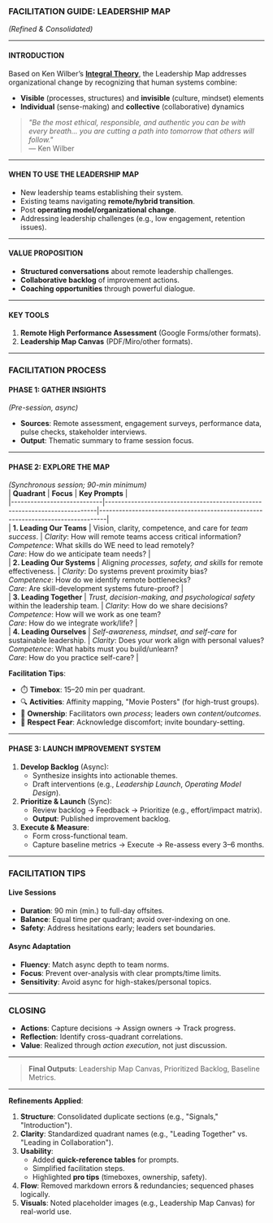 ### **FACILITATION GUIDE: LEADERSHIP MAP**  
*(Refined & Consolidated)*  

---

#### **INTRODUCTION**  
Based on Ken Wilber’s **[Integral Theory](https://en.wikipedia.org/wiki/Integral_theory_(Ken_Wilber))**, the Leadership Map addresses organizational change by recognizing that human systems combine:  
- **Visible** (processes, structures) and **invisible** (culture, mindset) elements  
- **Individual** (sense-making) and **collective** (collaborative) dynamics  
> *"Be the most ethical, responsible, and authentic you can be with every breath... you are cutting a path into tomorrow that others will follow."*  
> — Ken Wilber  

---

#### **WHEN TO USE THE LEADERSHIP MAP**  
- New leadership teams establishing their system.  
- Existing teams navigating **remote/hybrid transition**.  
- Post **operating model/organizational change**.  
- Addressing leadership challenges (e.g., low engagement, retention issues).  

---

#### **VALUE PROPOSITION**  
- **Structured conversations** about remote leadership challenges.  
- **Collaborative backlog** of improvement actions.  
- **Coaching opportunities** through powerful dialogue.  

---

#### **KEY TOOLS**  
1. **Remote High Performance Assessment** (Google Forms/other formats).  
2. **Leadership Map Canvas** (PDF/Miro/other formats).  

---

### **FACILITATION PROCESS**  
#### **PHASE 1: GATHER INSIGHTS**  
*(Pre-session, async)*  
- **Sources**: Remote assessment, engagement surveys, performance data, pulse checks, stakeholder interviews.  
- **Output**: Thematic summary to frame session focus.  

---

#### **PHASE 2: EXPLORE THE MAP**  
*(Synchronous session; 90-min minimum)*  
| **Quadrant**               | **Focus**                                                                 | **Key Prompts**                                                                 |  
|----------------------------|---------------------------------------------------------------------------|--------------------------------------------------------------------------------|  
| **1. Leading Our Teams**   | Vision, clarity, competence, and care for *team success*.                | *Clarity*: How will remote teams access critical information?<br>*Competence*: What skills do WE need to lead remotely?<br>*Care*: How do we anticipate team needs? |  
| **2. Leading Our Systems** | Aligning *processes, safety, and skills* for remote effectiveness.       | *Clarity*: Do systems prevent proximity bias?<br>*Competence*: How do we identify remote bottlenecks?<br>*Care*: Are skill-development systems future-proof? |  
| **3. Leading Together**    | *Trust, decision-making, and psychological safety* within the leadership team. | *Clarity*: How do we share decisions?<br>*Competence*: How will we work as one team?<br>*Care*: How do we integrate work/life? |  
| **4. Leading Ourselves**   | *Self-awareness, mindset, and self-care* for sustainable leadership.     | *Clarity*: Does your work align with personal values?<br>*Competence*: What habits must you build/unlearn?<br>*Care*: How do you practice self-care? |  

**Facilitation Tips**:  
- ⏱️ **Timebox**: 15–20 min per quadrant.  
- 🔍 **Activities**: Affinity mapping, "Movie Posters" (for high-trust groups).  
- 🎯 **Ownership**: Facilitators own *process*; leaders own *content/outcomes*.  
- 💬 **Respect Fear**: Acknowledge discomfort; invite boundary-setting.  

---

#### **PHASE 3: LAUNCH IMPROVEMENT SYSTEM**  
1. **Develop Backlog** (Async):  
   - Synthesize insights into actionable themes.  
   - Draft interventions (e.g., *Leadership Launch*, *Operating Model Design*).  
2. **Prioritize & Launch** (Sync):  
   - Review backlog → Feedback → Prioritize (e.g., effort/impact matrix).  
   - **Output**: Published improvement backlog.  
3. **Execute & Measure**:  
   - Form cross-functional team.  
   - Capture baseline metrics → Execute → Re-assess every 3–6 months.  

---

### **FACILITATION TIPS**  
#### **Live Sessions**  
- **Duration**: 90 min (min.) to full-day offsites.  
- **Balance**: Equal time per quadrant; avoid over-indexing on one.  
- **Safety**: Address hesitations early; leaders set boundaries.  

#### **Async Adaptation**  
- **Fluency**: Match async depth to team norms.  
- **Focus**: Prevent over-analysis with clear prompts/time limits.  
- **Sensitivity**: Avoid async for high-stakes/personal topics.  

---

### **CLOSING**  
- **Actions**: Capture decisions → Assign owners → Track progress.  
- **Reflection**: Identify cross-quadrant correlations.  
- **Value**: Realized through *action execution*, not just discussion.  

---
> **Final Outputs**: Leadership Map Canvas, Prioritized Backlog, Baseline Metrics.  

---

**Refinements Applied**:  
1. **Structure**: Consolidated duplicate sections (e.g., "Signals," "Introduction").  
2. **Clarity**: Standardized quadrant names (e.g., "Leading Together" vs. "Leading in Collaboration").  
3. **Usability**:  
   - Added **quick-reference tables** for prompts.  
   - Simplified facilitation steps.  
   - Highlighted **pro tips** (timeboxes, ownership, safety).  
4. **Flow**: Removed markdown errors & redundancies; sequenced phases logically.  
5. **Visuals**: Noted placeholder images (e.g., Leadership Map Canvas) for real-world use.  